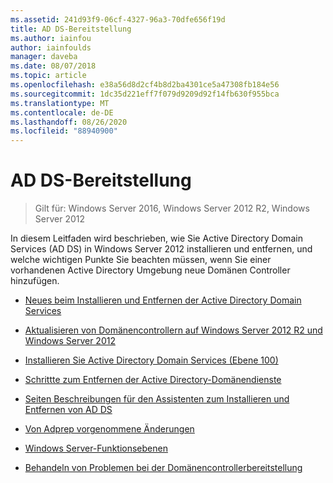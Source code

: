```yaml
---
ms.assetid: 241d93f9-06cf-4327-96a3-70dfe656f19d
title: AD DS-Bereitstellung
ms.author: iainfou
author: iainfoulds
manager: daveba
ms.date: 08/07/2018
ms.topic: article
ms.openlocfilehash: e38a56d8d2cf4b8d2ba4301ce5a47308fb184e56
ms.sourcegitcommit: 1dc35d221eff7f079d9209d92f14fb630f955bca
ms.translationtype: MT
ms.contentlocale: de-DE
ms.lasthandoff: 08/26/2020
ms.locfileid: "88940900"
---
```

# <a name="ad-ds-deployment"></a>AD DS-Bereitstellung

>Gilt für: Windows Server 2016, Windows Server 2012 R2, Windows Server 2012

In diesem Leitfaden wird beschrieben, wie Sie Active Directory Domain Services (AD DS) in Windows Server 2012 installieren und entfernen, und welche wichtigen Punkte Sie beachten müssen, wenn Sie einer vorhandenen Active Directory Umgebung neue Domänen Controller hinzufügen.

- [Neues beim Installieren und Entfernen der Active Directory Domain Services](../../ad-ds/deploy/What-s-New-in-Active-Directory-Domain-Services-Installation-and-Removal.md)

- [Aktualisieren von Domänencontrollern auf Windows Server 2012 R2 und Windows Server 2012](../../ad-ds/deploy/Upgrade-Domain-Controllers-to-Windows-Server-2012-R2-and-Windows-Server-2012.md)

- [Installieren Sie Active Directory Domain Services &#40;Ebene 100&#41;](../../ad-ds/deploy/Install-Active-Directory-Domain-Services--Level-100-.md)

- [Schrittte zum Entfernen der Active Directory-Domänendienste](assetId:///99b97af0-aa7e-41ed-8c81-4eee6c03eb4c)

- [Seiten Beschreibungen für den Assistenten zum Installieren und Entfernen von AD DS](../../ad-ds/deploy/AD-DS-Installation-and-Removal-Wizard-Page-Descriptions.md)

- [Von Adprep vorgenommene Änderungen](../../ad-ds/deploy/adprep/Changes-Made-by-Adprep.md)

- [Windows Server-Funktionsebenen](../../ad-ds/active-directory-functional-levels.md)

- [Behandeln von Problemen bei der Domänencontrollerbereitstellung](../../ad-ds/deploy/Troubleshooting-Domain-Controller-Deployment.md)
